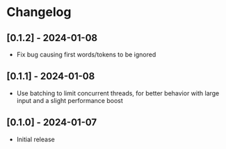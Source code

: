 # Changelog

## [0.1.2] - 2024-01-08
- Fix bug causing first words/tokens to be ignored

## [0.1.1] - 2024-01-08
- Use batching to limit concurrent threads, for better behavior with large input and a slight performance boost 

## [0.1.0] - 2024-01-07
- Initial release
